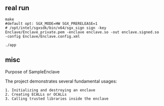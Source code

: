 real run
---

```
make 
#default opt: SGX_MODE=HW SGX_PRERELEASE=1
# /opt/intel/sgxsdk/bin/x64/sgx_sign sign -key Enclave/Enclave_private.pem -enclave enclave.so -out enclave.signed.so -config Enclave/Enclave.config.xml 

./app
```

misc
---

Purpose of SampleEnclave

The project demonstrates several fundamental usages:

    1. Initializing and destroying an enclave
    2. Creating ECALLs or OCALLs
    3. Calling trusted libraries inside the enclave

